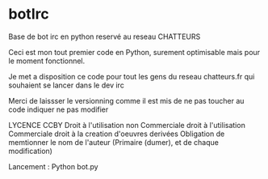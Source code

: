 # botIrc
Base de bot irc en python reservé au reseau CHATTEURS


Ceci est mon tout premier code en Python, surement optimisable mais pour le moment fonctionnel.

Je met a disposition ce code pour tout les gens du reseau chatteurs.fr qui souhaient se lancer dans le dev irc

Merci de laissser le versionning comme il est mis
de ne pas toucher au code indiquer ne pas modifier

LYCENCE CCBY 
    Droit à l'utilisation non Commerciale
    droit à l'utilisation Commerciale
    droit à la creation d'oeuvres derivées
    Obligation de memtionner le nom de l'auteur (Primaire (dumer), et de chaque modification)

Lancement :
    Python bot.py